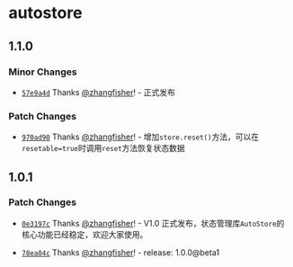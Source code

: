 # autostore

## 1.1.0

### Minor Changes

- [`57e9a4d`](https://github.com/zhangfisher/autostore/commit/57e9a4d306eddb680e1c28c2b142affd1761b359) Thanks [@zhangfisher](https://github.com/zhangfisher)! - 正式发布

### Patch Changes

- [`970ad90`](https://github.com/zhangfisher/autostore/commit/970ad908aaf4e28730082562ba8d475f70f5fa72) Thanks [@zhangfisher](https://github.com/zhangfisher)! - 增加`store.reset()`方法，可以在`resetable=true`时调用`reset`方法恢复状态数据

## 1.0.1

### Patch Changes

- [`0e3197c`](https://github.com/zhangfisher/autostore/commit/0e3197caa84d318a073840482e107bb524b78428) Thanks [@zhangfisher](https://github.com/zhangfisher)! - V1.0 正式发布，状态管理库`AutoStore`的核心功能已经稳定，欢迎大家使用。

- [`78ea04c`](https://github.com/zhangfisher/autostore/commit/78ea04cd3926b183d773a78b7fb1a8fdf5bc2e07) Thanks [@zhangfisher](https://github.com/zhangfisher)! - release: 1.0.0@beta1
